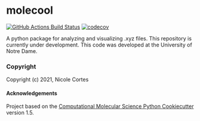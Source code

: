 molecool
==============================
[//]: # (Badges)
[![GitHub Actions Build Status](https://github.com/nicolepcortes/molecool/workflows/CI/badge.svg)](https://github.com/nicolepcortes/molecool/actions?query=workflow%3ACI)
[![codecov](https://codecov.io/gh/nicolepcortes/molecool/branch/main/graph/badge.svg?token=URSW0LY04V)](https://codecov.io/gh/nicolepcortes/molecool)


A python package for analyzing and visualizing .xyz files. This repository is currently under development.
This code was developed at the University of Notre Dame.
### Copyright

Copyright (c) 2021, Nicole Cortes


#### Acknowledgements

Project based on the
[Computational Molecular Science Python Cookiecutter](https://github.com/molssi/cookiecutter-cms) version 1.5.
